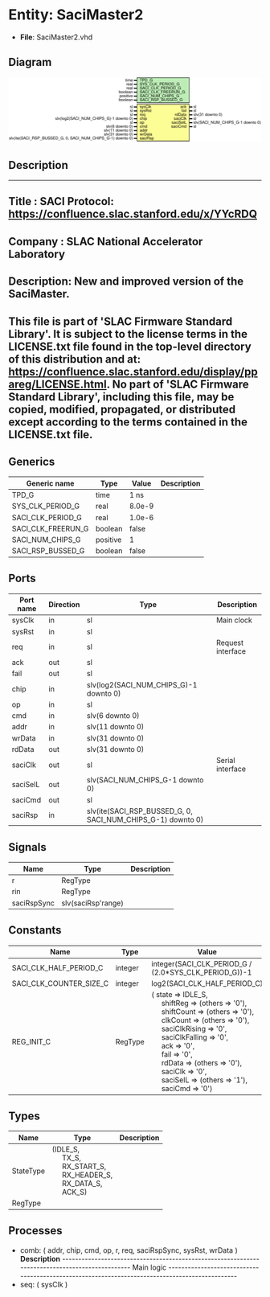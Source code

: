 # Entity: SaciMaster2

- **File**: SaciMaster2.vhd
## Diagram

![Diagram](SaciMaster2.svg "Diagram")
## Description

-----------------------------------------------------------------------------
 Title      : SACI Protocol: https://confluence.slac.stanford.edu/x/YYcRDQ
-----------------------------------------------------------------------------
 Company    : SLAC National Accelerator Laboratory
-----------------------------------------------------------------------------
 Description: New and improved version of the SaciMaster.
-----------------------------------------------------------------------------
 This file is part of 'SLAC Firmware Standard Library'.
 It is subject to the license terms in the LICENSE.txt file found in the
 top-level directory of this distribution and at:
    https://confluence.slac.stanford.edu/display/ppareg/LICENSE.html.
 No part of 'SLAC Firmware Standard Library', including this file,
 may be copied, modified, propagated, or distributed except according to
 the terms contained in the LICENSE.txt file.
-----------------------------------------------------------------------------
## Generics

| Generic name       | Type     | Value  | Description |
| ------------------ | -------- | ------ | ----------- |
| TPD_G              | time     | 1 ns   |             |
| SYS_CLK_PERIOD_G   | real     | 8.0e-9 |             |
| SACI_CLK_PERIOD_G  | real     | 1.0e-6 |             |
| SACI_CLK_FREERUN_G | boolean  | false  |             |
| SACI_NUM_CHIPS_G   | positive | 1      |             |
| SACI_RSP_BUSSED_G  | boolean  | false  |             |
## Ports

| Port name | Direction | Type                                                        | Description       |
| --------- | --------- | ----------------------------------------------------------- | ----------------- |
| sysClk    | in        | sl                                                          |  Main clock       |
| sysRst    | in        | sl                                                          |                   |
| req       | in        | sl                                                          | Request interface |
| ack       | out       | sl                                                          |                   |
| fail      | out       | sl                                                          |                   |
| chip      | in        | slv(log2(SACI_NUM_CHIPS_G)-1 downto 0)                      |                   |
| op        | in        | sl                                                          |                   |
| cmd       | in        | slv(6 downto 0)                                             |                   |
| addr      | in        | slv(11 downto 0)                                            |                   |
| wrData    | in        | slv(31 downto 0)                                            |                   |
| rdData    | out       | slv(31 downto 0)                                            |                   |
| saciClk   | out       | sl                                                          | Serial interface  |
| saciSelL  | out       | slv(SACI_NUM_CHIPS_G-1 downto 0)                            |                   |
| saciCmd   | out       | sl                                                          |                   |
| saciRsp   | in        | slv(ite(SACI_RSP_BUSSED_G, 0, SACI_NUM_CHIPS_G-1) downto 0) |                   |
## Signals

| Name        | Type               | Description |
| ----------- | ------------------ | ----------- |
| r           | RegType            |             |
| rin         | RegType            |             |
| saciRspSync | slv(saciRsp'range) |             |
## Constants

| Name                    | Type    | Value                                                                                                                                                                                                                                                                                                                                                                                                                                                                                                                                                                                                                                                                                                                                                                                                                                     | Description |
| ----------------------- | ------- | ----------------------------------------------------------------------------------------------------------------------------------------------------------------------------------------------------------------------------------------------------------------------------------------------------------------------------------------------------------------------------------------------------------------------------------------------------------------------------------------------------------------------------------------------------------------------------------------------------------------------------------------------------------------------------------------------------------------------------------------------------------------------------------------------------------------------------------------- | ----------- |
| SACI_CLK_HALF_PERIOD_C  | integer |  integer(SACI_CLK_PERIOD_G / (2.0*SYS_CLK_PERIOD_G))-1                                                                                                                                                                                                                                                                                                                                                                                                                                                                                                                                                                                                                                                                                                                                                                                    |             |
| SACI_CLK_COUNTER_SIZE_C | integer |  log2(SACI_CLK_HALF_PERIOD_C)                                                                                                                                                                                                                                                                                                                                                                                                                                                                                                                                                                                                                                                                                                                                                                                                             |             |
| REG_INIT_C              | RegType |  (       state          => IDLE_S,<br><span style="padding-left:20px">       shiftReg       => (others => '0'),<br><span style="padding-left:20px">       shiftCount     => (others => '0'),<br><span style="padding-left:20px">       clkCount       => (others => '0'),<br><span style="padding-left:20px">       saciClkRising  => '0',<br><span style="padding-left:20px">       saciClkFalling => '0',<br><span style="padding-left:20px">       ack            => '0',<br><span style="padding-left:20px">       fail           => '0',<br><span style="padding-left:20px">       rdData         => (others => '0'),<br><span style="padding-left:20px">       saciClk        => '0',<br><span style="padding-left:20px">       saciSelL       => (others => '1'),<br><span style="padding-left:20px">       saciCmd        => '0') |             |
## Types

| Name      | Type                                                                                                                                                                                                                                           | Description |
| --------- | ---------------------------------------------------------------------------------------------------------------------------------------------------------------------------------------------------------------------------------------------- | ----------- |
| StateType | (IDLE_S,<br><span style="padding-left:20px"> TX_S,<br><span style="padding-left:20px"> RX_START_S,<br><span style="padding-left:20px"> RX_HEADER_S,<br><span style="padding-left:20px"> RX_DATA_S,<br><span style="padding-left:20px"> ACK_S)  |             |
| RegType   |                                                                                                                                                                                                                                                |             |
## Processes
- comb: ( addr, chip, cmd, op, r, req, saciRspSync, sysRst, wrData )
</br>**Description**
-----------------------------------------------------------------------------------------------  Main logic ----------------------------------------------------------------------------------------------- 
- seq: ( sysClk )
